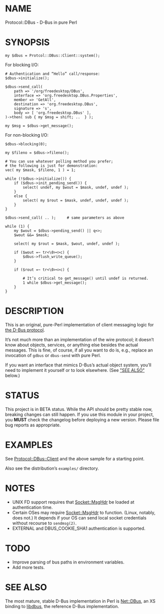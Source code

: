 # NAME

Protocol::DBus - D-Bus in pure Perl

# SYNOPSIS

    my $dbus = Protcol::DBus::Client::system();

For blocking I/O:

    # Authentication and “Hello” call/response:
    $dbus->initialize();

    $dbus->send_call(
        path => '/org/freedesktop/DBus',
        interface => 'org.freedesktop.DBus.Properties',
        member => 'GetAll',
        destination => 'org.freedesktop.DBus',
        signature => 's',
        body => [ 'org.freedesktop.DBus' ],
    )->then( sub { my $msg = shift; ..  } );

    my $msg = $dbus->get_message();

For non-blocking I/O:

    $dbus->blocking(0);

    my $fileno = $dbus->fileno();

    # You can use whatever polling method you prefer;
    # the following is just for demonstration:
    vec( my $mask, $fileno, 1 ) = 1;

    while (!$dbus->initialize()) {
        if ($dbus->init_pending_send()) {
            select( undef, my $wout = $mask, undef, undef );
        }
        else {
            select( my $rout = $mask, undef, undef, undef );
        }
    }

    $dbus->send_call( .. );     # same parameters as above

    while (1) {
        my $wout = $dbus->pending_send() || q<>;
        $wout &&= $mask;

        select( my $rout = $mask, $wout, undef, undef );

        if ($wout =~ tr<\0><>c) {
            $dbus->flush_write_queue();
        }

        if ($rout =~ tr<\0><>c) {

            # It’s critical to get_message() until undef is returned.
            1 while $dbus->get_message();
        }
    }

# DESCRIPTION

This is an original, pure-Perl implementation of client messaging logic for
[the D-Bus protocol](https://dbus.freedesktop.org/doc/dbus-specification.html).

It’s not much more than an implementation of the wire protocol; it doesn’t
know about objects, services, or anything else besides the actual messages.
This is fine, of course, if all you want to do is, e.g., replace
an invocation of `gdbus` or `dbus-send` with pure Perl.

If you want an interface that mimics D-Bus’s actual object system,
you’ll need to implement it yourself or to look elsewhere.
(See ["SEE ALSO"](#see-also) below.)

# STATUS

This project is in BETA status. While the API should be pretty stable now,
breaking changes can still happen. If you use this module
in your project, you **MUST** check the changelog before deploying a new
version. Please file bug reports as appropriate.

# EXAMPLES

See [Protocol::DBus::Client](https://metacpan.org/pod/Protocol::DBus::Client) and the above sample for a starting point.

Also see the distribution’s `examples/` directory.

# NOTES

- UNIX FD support requires that [Socket::MsgHdr](https://metacpan.org/pod/Socket::MsgHdr) be loaded at
authentication time.
- Certain OSes may require [Socket::MsgHdr](https://metacpan.org/pod/Socket::MsgHdr) to function.
(Linux, notably, does not.) It depends if your OS can send local socket
credentials without recourse to `sendmsg(2)`.
- EXTERNAL and DBUS\_COOKIE\_SHA1 authentication is supported.

# TODO

- Improve parsing of bus paths in environment variables.
- Add more tests.

# SEE ALSO

The most mature, stable D-Bus implementation in Perl is [Net::DBus](https://metacpan.org/pod/Net::DBus),
an XS binding to [libdbus](https://www.freedesktop.org/wiki/Software/dbus/),
the reference D-Bus implementation.
